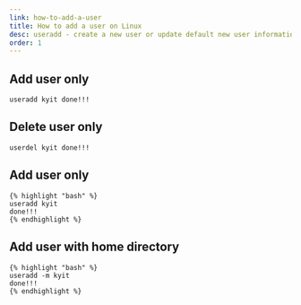 ```yaml
---
link: how-to-add-a-user
title: How to add a user on Linux
desc: useradd - create a new user or update default new user information
order: 1
---
```


## Add user only
`
    useradd kyit
    done!!!
`

## Delete user only
`
    userdel kyit
    done!!!
`
<section>
    <h2>Add user only</h2>

    {% highlight "bash" %}
    useradd kyit
    done!!!
    {% endhighlight %}
</section>

<section>
    <h2>Add user with home directory</h2>

    {% highlight "bash" %}
    useradd -m kyit
    done!!!
    {% endhighlight %}

</section>



